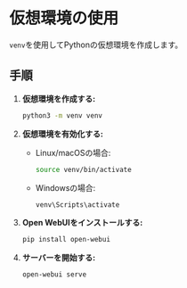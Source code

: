 
# 仮想環境の使用

`venv`を使用してPythonの仮想環境を作成します。

## 手順

1. **仮想環境を作成する:**

   ```bash
   python3 -m venv venv
   ```

2. **仮想環境を有効化する:**

   - Linux/macOSの場合:

     ```bash
     source venv/bin/activate
     ```

   - Windowsの場合:

     ```bash
     venv\Scripts\activate
     ```

3. **Open WebUIをインストールする:**

   ```bash
   pip install open-webui
   ```

4. **サーバーを開始する:**

   ```bash
   open-webui serve
   ```
